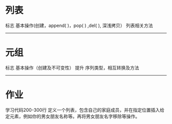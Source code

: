 # 列表
标志
基本操作(创建，append( )，pop( ) ,del( ), 深浅拷贝）
列表相关方法

----------------------------
# 元组
标志
基本操作（创建及不可变性）
提升
序列类型，相互转换及方法

-----------------
# 作业
学习代码200-300行
定义一个列表，包含自己的家庭成员，并在指定位置插入给定元素，例如你的男女朋友名称等。再将男女朋友名字移除等操作。

